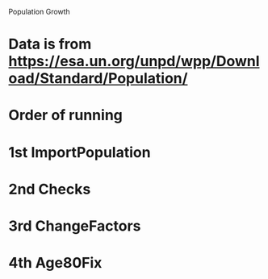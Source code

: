 Population Growth
# Data is from https://esa.un.org/unpd/wpp/Download/Standard/Population/
# Order of running
# 1st ImportPopulation
# 2nd Checks
# 3rd ChangeFactors
# 4th Age80Fix
